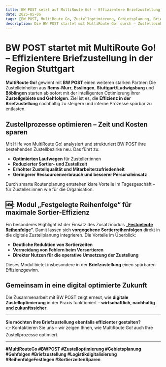 ```yaml
---
title: BW POST setzt auf MultiRoute Go! – Effizientere Briefzustellung dank smarter Gebietsoptimierung
date: 2025-05-06
tags: [BW POST, MultiRoute Go, Zustelloptimierung, Gebietsplanung, Briefzustellung, Logistiksoftware, Reihenfolge festlegen, Sortierzeiten sparen, Zustellqualität]
description: Die BW POST startet mit MultiRoute Go! durch – Zustelleinheiten aus Rems-Murr, Esslingen, Stuttgart/Ludwigsburg und Böblingen setzen auf intelligente Gebiets- und Gehfolgenoptimierung für eine effiziente Briefzustellung.
---
```




# BW POST startet mit MultiRoute Go! – Effizientere Briefzustellung in der Region Stuttgart

**MultiRoute Go!** gewinnt mit **BW POST** einen weiteren starken Partner: Die Zustelleinheiten aus **Rems-Murr**, **Esslingen**, **Stuttgart/Ludwigsburg** und **Böblingen** starten ab sofort mit der intelligenten Optimierung ihrer **Zustellgebiete und Gehfolgen**. Ziel ist es, die **Effizienz in der Briefzustellung** nachhaltig zu steigern und interne Prozesse spürbar zu entlasten.
<!-- more -->
## Zustellprozesse optimieren – Zeit und Kosten sparen

Mit Hilfe von MultiRoute Go! analysiert und strukturiert BW POST ihre bestehenden Zustellbezirke neu. Das führt zu:

- **Optimierten Laufwegen** für Zusteller:innen  
- **Reduzierter Sortier- und Zustellzeit**  
- **Erhöhter Zustellqualität und Mitarbeiterzufriedenheit**  
- **Geringerer Ressourcenverbrauch und besserer Personaleinsatz**

Durch smarte Routenplanung entstehen klare Vorteile im Tagesgeschäft – für Zusteller:innen wie für die Organisation.

## 🆕: Modul „Festgelegte Reihenfolge“ für maximale Sortier-Effizienz

Ein besonderes Highlight ist der Einsatz des Zusatzmoduls **„[Festgelegte Reihenfolge](https://go.multiroute.de/handbuch/zusatzmodule/#festgelegte-reihenfolge)“**. Damit lassen sich **vorgegebene Sortierreihenfolgen** direkt in die digitale Zustellplanung integrieren. Die Vorteile im Überblick:

- **Deutliche Reduktion von Sortierzeiten**  
- **Vermeidung von Fehlern beim Vorsortieren**  
- **Direkter Nutzen für die operative Umsetzung der Zustellung**

Dieses Modul bietet insbesondere in der **Briefzustellung** einen spürbaren Effizienzgewinn.

## Gemeinsam in eine digital optimierte Zukunft

Die Zusammenarbeit mit BW POST zeigt erneut, wie **digitale Zustelloptimierung** in der Praxis funktioniert – **wirtschaftlich, nachhaltig und zukunftssicher**.

---

**Sie möchten Ihre Briefzustellung ebenfalls effizienter gestalten?**  
👉 Kontaktieren Sie uns – wir zeigen Ihnen, wie MultiRoute Go! auch Ihre Zustellprozesse optimiert.

---

**#MultiRouteGo #BWPOST #Zustelloptimierung #Gebietsplanung #Gehfolgen #Briefzustellung #Logistikdigitalisierung #ReihenfolgeFestlegen #SortierzeitenSparen**
